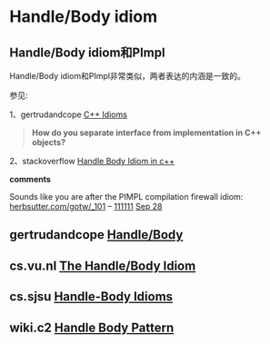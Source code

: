 # Handle/Body idiom

## Handle/Body idiom和PImpl

Handle/Body idiom和PImpl非常类似，两者表达的内涵是一致的。

参见:

1、gertrudandcope [C++ Idioms](https://sites.google.com/a/gertrudandcope.com/info/Publications/Patterns/C--Idioms#HandleBody)

> **How do you separate interface from implementation in C++ objects?**

2、stackoverflow [Handle Body Idiom in c++](https://stackoverflow.com/questions/12638566/handle-body-idiom-in-c)

**comments**

Sounds like you are after the PIMPL compilation firewall idiom: [herbsutter.com/gotw/_101](http://herbsutter.com/gotw/_101/) – [111111](https://stackoverflow.com/users/401196/111111) [Sep 28](https://stackoverflow.com/questions/12638566/handle-body-idiom-in-c#comment17044487_12638566)



## gertrudandcope [Handle/Body](https://sites.google.com/a/gertrudandcope.com/info/Publications/Patterns/C--Idioms#HandleBody)





## cs.vu.nl [The Handle/Body Idiom](https://www.cs.vu.nl/~eliens/online/tutorials/objects/patterns/handle.html)



## cs.sjsu [Handle-Body Idioms](http://www.cs.sjsu.edu/faculty/pearce/patterns/hanbod/hanbod.html)



## wiki.c2 [Handle Body Pattern](https://proxy.c2.com/cgi/fullSearch?search=HandleBodyPattern)